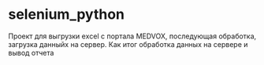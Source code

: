 # selenium_python
Проект для выгрузки exсel с портала MEDVOX, последующая обработка, загрузка данныйх на сервер. Как итог обработка данных на сервере и вывод отчета
